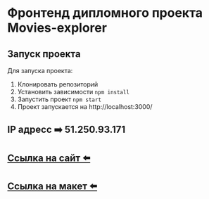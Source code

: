 # Фронтенд дипломного проекта Movies-explorer

## Запуск проекта
Для запуска проекта:
1. Клонировать репозиторий
2. Установить зависимости `npm install`
3. Запустить проект `npm start`
4. Проект запускается на http://localhost:3000/

## IP адресс ➡️ 51.250.93.171

## [Ссылка на сайт ⬅️](https://movies.kamelianov.nomoredomains.sbs)

## [Ссылка на макет ⬅️](https://disk.yandex.ru/d/uGfCISSVqU52eA)
